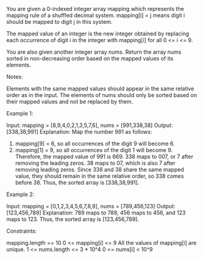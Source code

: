 You are given a 0-indexed integer array mapping which represents the mapping
rule of a shuffled decimal system. mapping[i] = j means digit i should be
mapped to digit j in this system.

The mapped value of an integer is the new integer obtained by replacing each
occurrence of digit i in the integer with mapping[i] for all 0 <= i <= 9.

You are also given another integer array nums. Return the array nums sorted
in non-decreasing order based on the mapped values of its elements.

Notes:


Elements with the same mapped values should appear in the same relative order
as in the input.
The elements of nums should only be sorted based on their mapped values and
not be replaced by them.



Example 1:


Input: mapping = [8,9,4,0,2,1,3,5,7,6], nums = [991,338,38]
Output: [338,38,991]
Explanation: 
Map the number 991 as follows:
1. mapping[9] = 6, so all occurrences of the digit 9 will become 6.
2. mapping[1] = 9, so all occurrences of the digit 1 will become 9.
Therefore, the mapped value of 991 is 669.
338 maps to 007, or 7 after removing the leading zeros.
38 maps to 07, which is also 7 after removing leading zeros.
Since 338 and 38 share the same mapped value, they should remain in the same
relative order, so 338 comes before 38.
Thus, the sorted array is [338,38,991].


Example 2:


Input: mapping = [0,1,2,3,4,5,6,7,8,9], nums = [789,456,123]
Output: [123,456,789]
Explanation: 789 maps to 789, 456 maps to 456, and 123 maps to 123. Thus, the
sorted array is [123,456,789].



Constraints:


mapping.length == 10
0 <= mapping[i] <= 9
All the values of mapping[i] are unique.
1 <= nums.length <= 3 * 10^4
0 <= nums[i] < 10^9




